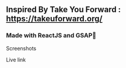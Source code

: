 ## Inspired By Take You Forward : https://takeuforward.org/

### Made with ReactJS and GSAP🚀

Screenshots

Live link
